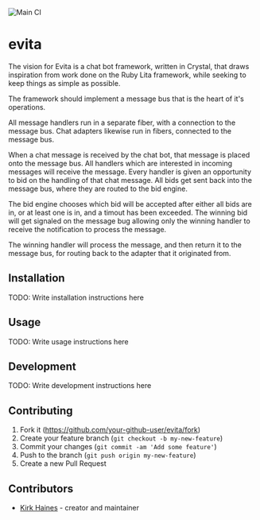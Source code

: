 ![Main CI](https://github.com/wyhaines/evita/actions/workflows/ci/badge.svg)

# evita

The vision for Evita is a chat bot framework, written in Crystal, that draws inspiration from work done on the Ruby Lita framework, while seeking to keep things as simple as possible.

The framework should implement a message bus that is the heart of it's operations.

All message handlers run in a separate fiber, with a connection to the message bus. Chat adapters likewise run in fibers, connected to the message bus.

When a chat message is received by the chat bot, that message is placed onto the message bus. All handlers which are interested in incoming messages will receive the message. Every handler is given an opportunity to bid on the handling of that chat message. All bids get sent back into the message bus, where they are routed to the bid engine.

The bid engine chooses which bid will be accepted after either all bids are in, or at least one is in, and a timout has been exceeded. The winning bid will get signaled on the message bug allowing only the winning handler to receive the notification to process the message.

The winning handler will process the message, and then return it to the message bus, for routing back to the adapter that it originated from.



## Installation

TODO: Write installation instructions here

## Usage

TODO: Write usage instructions here

## Development

TODO: Write development instructions here

## Contributing

1. Fork it (<https://github.com/your-github-user/evita/fork>)
2. Create your feature branch (`git checkout -b my-new-feature`)
3. Commit your changes (`git commit -am 'Add some feature'`)
4. Push to the branch (`git push origin my-new-feature`)
5. Create a new Pull Request

## Contributors

- [Kirk Haines](https://github.com/your-github-user) - creator and maintainer
